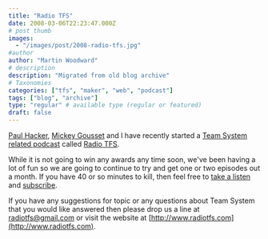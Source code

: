 ```yaml
---
title: "Radio TFS"
date: 2008-03-06T22:23:47.000Z
# post thumb
images:
  - "/images/post/2008-radio-tfs.jpg"
#author
author: "Martin Woodward"
# description
description: "Migrated from old blog archive"
# Taxonomies
categories: ["tfs", "maker", "web", "podcast"]
tags: ["blog", "archive"]
type: "regular" # available type (regular or featured)
draft: false
---
```


[](http://www.radiotfs.com/) [Paul Hacker](http://phacker.wordpress.com/), [Mickey Gousset](http://teamsystemrocks.com/blogs/mickey_gousset/) and I have recently started a [Team System related podcast](http://www.radiotfs.com/) called [Radio TFS](http://www.radiotfs.com/).

While it is not going to win any awards any time soon, we've been having a lot of fun so we are going to continue to try and get one or two episodes out a month. If you have 40 or so minutes to kill, then feel free to [take a listen](http://www.radiotfs.com/ct.ashx?id=ecb4b81c-5a56-4c34-b572-9286ad9710fc&url=http%3a%2f%2ffeeds.feedburner.com%2f%7er%2fradiotfs%2f%7e5%2f245499779%2fradiotfs_003.mp3) and [subscribe](http://feeds.feedburner.com/radiotfs).

If you have any suggestions for topic or any questions about Team System that you would like answered then please drop us a line at [radiotfs@gmail.com](mailto:radiotfs@gmail.com) or visit the website at [http://www.radiotfs.com](http://www.radiotfs.com).
